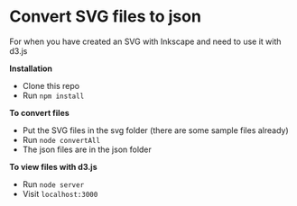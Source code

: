 # Convert SVG files to json

For when you have created an SVG with Inkscape and need to use it with d3.js

**Installation**

- Clone this repo
- Run `npm install`

**To convert files**

- Put the SVG files in the svg folder (there are some sample files already)
- Run `node convertAll`
- The json files are in the json folder

**To view files with d3.js**

- Run `node server`
- Visit `localhost:3000`

